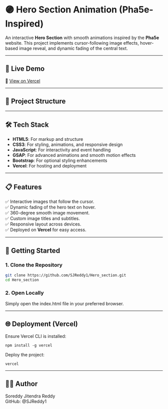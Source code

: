 # 🟣 Hero Section Animation (Pha5e-Inspired)

An interactive **Hero Section** with smooth animations inspired by the **Pha5e** website. This project implements cursor-following image effects, hover-based image reveal, and dynamic fading of the central text.

---

## 📸 Live Demo

🔗 [View on Vercel](https://hero-section-demo.vercel.app/)

---

## 📂 Project Structure


---

## 🛠️ Tech Stack

- **HTML5**: For markup and structure  
- **CSS3**: For styling, animations, and responsive design  
- **JavaScript**: For interactivity and event handling  
- **GSAP**: For advanced animations and smooth motion effects  
- **Bootstrap**: For optional styling enhancements  
- **Vercel**: For hosting and deployment  

---

## 📋 Features

✅ Interactive images that follow the cursor.  
✅ Dynamic fading of the hero text on hover.  
✅ 360-degree smooth image movement.  
✅ Custom image titles and subtitles.  
✅ Responsive layout across devices.  
✅ Deployed on **Vercel** for easy access.  

---

## 🚀 Getting Started

### 1. Clone the Repository
```bash
git clone https://github.com/SJReddy1/Hero_section.git
cd Hero_section
```
### 2. Open Locally
Simply open the index.html file in your preferred browser.

---

## 🌐 Deployment (Vercel)
Ensure Vercel CLI is installed:

```
npm install -g vercel
```
Deploy the project:
```
vercel
```

---

## 🧑‍💻 Author
   Soreddy Jitendra Reddy <br/>
   GitHub: @SJReddy1
